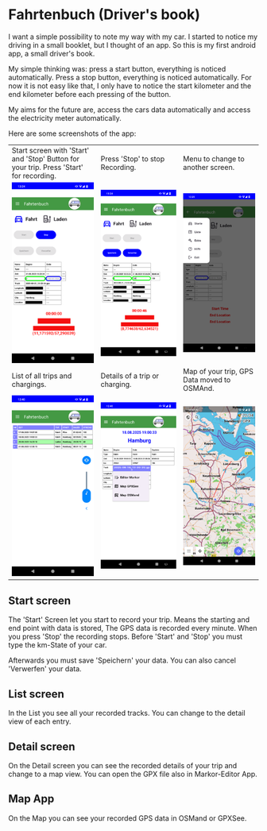
# Fahrtenbuch (Driver's book)

I want a simple possibility to note my way with my car. I started to notice my driving
in a small booklet, but I thought of an app. So this is my first android app, a small
driver's book.

My simple thinking was: press a start button, everything is noticed automatically.
Press a stop button, everything is noticed automatically. For now it is not easy like
that, I only have to notice the start kilometer and the end kilometer before each
pressing of the button.

My aims for the future are, access the cars data automatically and access the electricity
meter automatically.

Here are some screenshots of the app:

<table>
<tr><td> Start screen with 'Start' and 'Stop' Button for your trip. Press 'Start' for recording.
</td><td> Press 'Stop' to stop Recording.
</td><td> Menu to change to another screen.
</td></tr>

<tr><td><img src="app/src/main/resources/FB-Start.png" width="100%" alt="Start screen">
</td><td><img src="app/src/main/resources/FB-Stop.png" width="100%" alt="Stop screen">
</td><td><img src="app/src/main/resources/FB-Menu.png" width="100%" alt="Menu">
</td></tr>

<tr><td> List of all trips and chargings.
</td><td> Details of a trip or charging.
</td><td> Map of your trip, GPS Data moved to OSMAnd.
</td></tr>

<tr><td><img src="app/src/main/resources/FB-List.png" width="100%" alt="List Screen">
</td><td><img src="app/src/main/resources/FB-Detail.png" width="100%" alt="Detail Screen">
</td><td><img src="app/src/main/resources/FB-Map.png" width="100%" alt="Map App">
</td></tr>
</table>

## Start screen

The 'Start' Screen let you start to record your trip. Means the starting and end point with data is stored, The GPS data
is recorded every minute. When you press 'Stop' the recording stops. Before 'Start' and 'Stop' you must type the km-State
of your car.

Afterwards you must save 'Speichern' your data. You can also cancel 'Verwerfen' your data.

## List screen

In the List you see all your recorded tracks. You can change to the detail view of each entry.

## Detail screen

On the Detail screen you can see the recorded details of your trip and change to a map view.
You can open the GPX file also in Markor-Editor App.

## Map App

On the Map you can see your recorded GPS data in OSMand or GPXSee.


